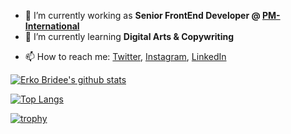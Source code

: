 - 🔭 I’m currently working as **Senior FrontEnd Developer @ [PM-International](https://github.com/pminternational)**
- 🌱 I’m currently learning **Digital Arts & Copywriting**
<!-- - 👯 I’m looking to collaborate ???
- 🤔 I’m looking for help with ??? -->
- 📫 How to reach me:
  [Twitter](https://twitter.com/erkobridee), [Instagram](https://instagram.com/erkobridee), [LinkedIn](https://www.linkedin.com/in/erkobridee/)

[![Erko Bridee's github stats](https://github-readme-stats.vercel.app/api?show_icons=true&hide_border=true&count_private=true&username=erkobridee)](https://github.com/erkobridee)

[![Top Langs](https://github-readme-stats.vercel.app/api/top-langs/?username=erkobridee)](https://github.com/erkobridee)

[![trophy](https://github-profile-trophy.vercel.app/?username=erkobridee)](https://github.com/erkobridee)
